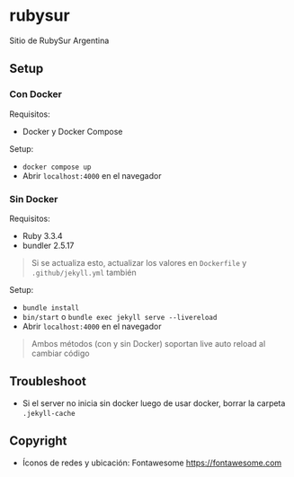 # rubysur

Sitio de RubySur Argentina

## Setup

### Con Docker

Requisitos:

- Docker y Docker Compose

Setup:

- `docker compose up`
- Abrir `localhost:4000` en el navegador

### Sin Docker

Requisitos:

- Ruby 3.3.4
- bundler 2.5.17

> Si se actualiza esto, actualizar los valores en `Dockerfile` y `.github/jekyll.yml` también

Setup:

- `bundle install`
- `bin/start` o `bundle exec jekyll serve --livereload`
- Abrir `localhost:4000` en el navegador

> Ambos métodos (con y sin Docker) soportan live auto reload al cambiar código

## Troubleshoot

- Si el server no inicia sin docker luego de usar docker, borrar la carpeta `.jekyll-cache`

## Copyright

- Íconos de redes y ubicación: Fontawesome https://fontawesome.com
